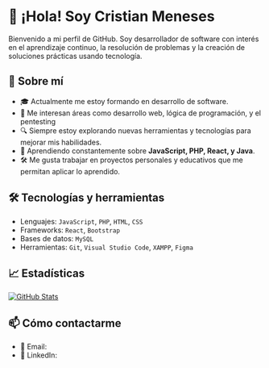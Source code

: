 # 👋 ¡Hola! Soy Cristian Meneses

Bienvenido a mi perfil de GitHub. Soy desarrollador de software con interés en el aprendizaje continuo, la resolución de problemas y la creación de soluciones prácticas usando tecnología.

## 🚀 Sobre mí

- 🎓 Actualmente me estoy formando en desarrollo de software.
- 🧠 Me interesan áreas como desarrollo web, lógica de programación, y el pentesting 
- 🔍 Siempre estoy explorando nuevas herramientas y tecnologías para mejorar mis habilidades.
- 🌱 Aprendiendo constantemente sobre **JavaScript, PHP, React, y Java**.
- 🛠️ Me gusta trabajar en proyectos personales y educativos que me permitan aplicar lo aprendido.

## 🛠 Tecnologías y herramientas

- Lenguajes: `JavaScript`, `PHP`, `HTML`, `CSS`
- Frameworks: `React`, `Bootstrap`
- Bases de datos: `MySQL`
- Herramientas: `Git`, `Visual Studio Code`, `XAMPP`, `Figma`

## 📈 Estadísticas

[![GitHub Stats](https://github-readme-stats.vercel.app/api?username=TU_USUARIO_AQUI&show_icons=true&theme=default)](https://github.com/TU_USUARIO_AQUI)

## 📫 Cómo contactarme

- 📧 Email: 
- 💼 LinkedIn: 
